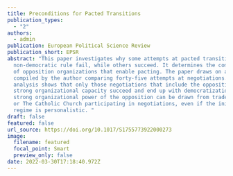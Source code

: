 ```yaml
---
title: Preconditions for Pacted Transitions
publication_types:
  - "2"
authors:
  - admin
publication: European Political Science Review
publication_short: EPSR 
abstract: "This paper investigates why some attempts at pacted transitions from
  non-democratic rule fail, while others succeed. It determines the composition
  of opposition organizations that enable pacting. The paper draws on a data set
  compiled by the author comparing forty-five attempts at negotiations. The QCA
  analysis shows that only those negotiations that include the opposition with
  strong organizational capacity succeed and end up with democratization. This
  strong organizational power of the opposition can be drawn from trade unions
  or The Catholic Church participating in negotiations, even if the initial
  regime is personalistic. "
draft: false
featured: false
url_source: https://doi.org/10.1017/S1755773922000273
image:
  filename: featured
  focal_point: Smart
  preview_only: false
date: 2022-03-30T17:18:40.972Z
---
```

